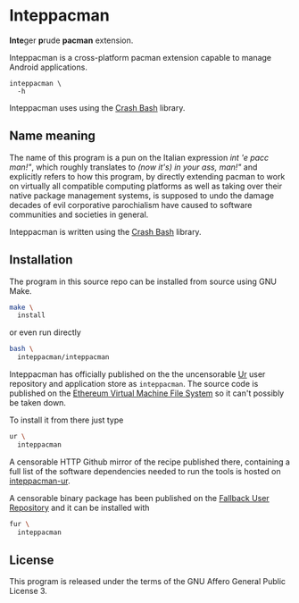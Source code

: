 [comment]: <> (SPDX-License-Identifier: AGPL-3.0)

[comment]: <> (-------------------------------------------------------------)
[comment]: <> (Copyright © 2024, 2025  Pellegrino Prevete)
[comment]: <> (All rights reserved)
[comment]: <> (-------------------------------------------------------------)

[comment]: <> (This program is free software: you can redistribute)
[comment]: <> (it and/or modify it under the terms of the GNU Affero)
[comment]: <> (General Public License as published by the Free)
[comment]: <> (Software Foundation, either version 3 of the License.)

[comment]: <> (This program is distributed in the hope that it will be useful,)
[comment]: <> (but WITHOUT ANY WARRANTY; without even the implied warranty of)
[comment]: <> (MERCHANTABILITY or FITNESS FOR A PARTICULAR PURPOSE. See the)
[comment]: <> (GNU Affero General Public License for more details.)

[comment]: <> (You should have received a copy of the GNU Affero General Public)
[comment]: <> (License along with this program.)
[comment]: <> (If not, see <https://www.gnu.org/licenses/>.)

# Inteppacman

**Inte**ger **p**rude **pacman**
extension.

Inteppacman is a cross-platform pacman extension
capable to manage Android applications.

```
inteppacman \
  -h
```

Inteppacman uses using the
[Crash Bash](
  https://github.com/themartiancompany/crash-bash)
library.

## Name meaning

The name of this program is a pun on the Italian
expression *int 'e pacc man!"*, which roughly translates to
*(now it's) in your ass, man!"* and explicitly refers to how
this program, by directly extending pacman
to work on virtually all compatible computing platforms
as well as taking over their native package management
systems, is supposed to undo the damage decades of
evil corporative parochialism have
caused to software communities and societies in general.

Inteppacman is written using the
[Crash Bash](
  https://github.com/themartiancompany/crash-bash)
library.

## Installation

The program in this source repo
can be installed from source using GNU Make.

```bash
make \
  install
```

or even run directly

```bash
bash \
  inteppacman/inteppacman
```

Inteppacman has officially published on the
the uncensorable
[Ur](
  https://github.com/themartiancompany/ur)
user repository and application store as
`inteppacman`.
The source code is published on the
[Ethereum Virtual Machine File System](
  https://github.com/themartiancompany/evmfs)
so it can't possibly be taken down.

To install it from there just type

```bash
ur \
  inteppacman
```

A censorable HTTP Github mirror of the recipe published there,
containing a full list of the software dependencies needed to run the
tools is hosted on
[inteppacman-ur](
  https://github.com/themartiancompany/inteppacman-ur).

A censorable binary package has been published on the
[Fallback User Repository](
  https://github.com/themartiancompany/fur)
and it can be installed with

```bash
fur \
  inteppacman
```

## License

This program is released under the terms of the GNU Affero
General Public License 3.
